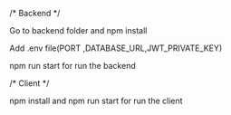 /* Backend */

Go to backend folder and npm install

Add .env file(PORT ,DATABASE_URL,JWT_PRIVATE_KEY)

npm run start for run the backend


/* Client */

npm install and npm run start for run the  client
